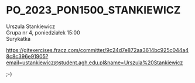 # PO_2023_PON1500_STANKIEWICZ


Urszula Stankiewicz  
Grupa nr 4, poniedziałek 15:00  
Surykatka  
  
https://gitexercises.fracz.com/committer/9c24d7e872aa3614bc925c044a48c8c396e91905?email=ustankiewicz@student.agh.edu.pl&name=Urszula%20Stankiewicz
  
;-)